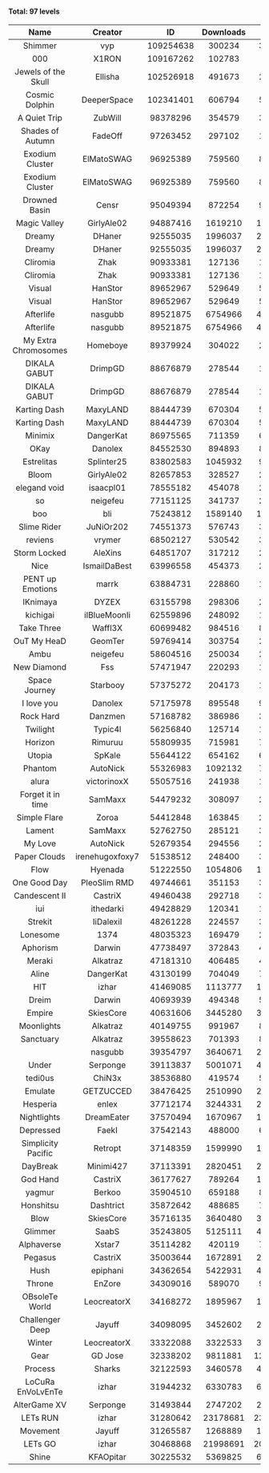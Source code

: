 #### Total: 97 levels

| Name | Creator | ID | Downloads | Likes |
|:---:|:---:|:---:|:---:|:---:|
| Shimmer | vyp | 109254638 | 300234 | 34136
| 000 | X1RON | 109167262 | 102783 | 4898
| Jewels of the Skull | Ellisha | 102526918 | 491673 | 23366
| Cosmic Dolphin | DeeperSpace | 102341401 | 606794 | 51291
| A Quiet Trip | ZubWill | 98378296 | 354579 | 30203
| Shades of Autumn | FadeOff | 97263452 | 297102 | 17472
| Exodium Cluster | ElMatoSWAG | 96925389 | 759560 | 83115
| Exodium Cluster | ElMatoSWAG | 96925389 | 759560 | 83115
| Drowned Basin | Censr | 95049394 | 872254 | 91241
| Magic Valley | GirlyAle02 | 94887416 | 1619210 | 188002
| Dreamy | DHaner | 92555035 | 1996037 | 215710
| Dreamy | DHaner | 92555035 | 1996037 | 215710
| Cliromia | Zhak | 90933381 | 127136 | 11470
| Cliromia | Zhak | 90933381 | 127136 | 11470
| Visual | HanStor | 89652967 | 529649 | 57186
| Visual | HanStor | 89652967 | 529649 | 57186
| Afterlife | nasgubb | 89521875 | 6754966 | 456550
| Afterlife | nasgubb | 89521875 | 6754966 | 456550
| My Extra Chromosomes | Homeboye | 89379924 | 304022 | 22340
| DIKALA GABUT | DrimpGD | 88676879 | 278544 | 17885
| DIKALA GABUT | DrimpGD | 88676879 | 278544 | 17885
| Karting Dash | MaxyLAND | 88444739 | 670304 | 53610
| Karting Dash | MaxyLAND | 88444739 | 670304 | 53610
| Minimix | DangerKat | 86975565 | 711359 | 64873
| OKay | Danolex | 84552530 | 894893 | 88618
| Estrelitas | Splinter25 | 83802583 | 1045932 | 95489
| Bloom | GirlyAle02 | 82657853 | 328527 | 29856
| elegand void | isaacpl01 | 78555182 | 454078 | 28592
| so | neigefeu | 77151125 | 341737 | 29363
| boo | bli | 75243812 | 1589140 | 125204
| Slime Rider | JuNiOr202 | 74551373 | 576743 | 32064
| reviens | vrymer | 68502127 | 530542 | 33195
| Storm Locked | AleXins | 64851707 | 317212 | 24665
| Nice | IsmailDaBest | 63996558 | 454373 | 26044
| PENT up Emotions | marrk | 63884731 | 228860 | 15132
| IKnimaya | DYZEX | 63155798 | 298306 | 20771
| kichigai | iIBlueMoonIi | 62559896 | 248092 | 11261
| Take Three | Waffl3X | 60699482 | 984516 | 86413
| OuT My HeaD | GeomTer | 59769414 | 303754 | 21057
| Ambu | neigefeu | 58604516 | 250034 | 23499
| New Diamond | Fss | 57471947 | 220293 | 16578
| Space Journey | Starbooy | 57375272 | 204173 | 15202
| I love you | Danolex | 57175978 | 895548 | 97484
| Rock Hard | Danzmen | 57168782 | 386986 | 32248
| Twilight | Typic4l | 56256840 | 125714 | 10415
| Horizon | Rimuruu | 55809935 | 715981 | 78453
| Utopia | SpKale | 55644122 | 654162 | 66148
| Phantom | AutoNick | 55326983 | 1092132 | 74389
| alura | victorinoxX | 55057516 | 241938 | 19399
| Forget it in time | SamMaxx | 54479232 | 308097 | 25353
| Simple Flare | Zoroa | 54412848 | 163845 | 22667
| Lament | SamMaxx | 52762750 | 285121 | 33819
| My Love | AutoNick | 52679354 | 294556 | 29875
| Paper Clouds | irenehugoxfoxy7 | 51538512 | 248400 | 31226
| Flow | Hyenada | 51222550 | 1054806 | 115449
| One Good Day | PleoSlim RMD | 49744661 | 351153 | 38295
| Candescent II | CastriX | 49460438 | 292718 | 38164
| iui | ithedarki | 49428829 | 120341 | 17586
| Strekit | IiDalexiI | 48261228 | 224557 | 31518
| Lonesome | 1374 | 48035323 | 169479 | 22320
| Aphorism | Darwin | 47738497 | 372843 | 48212
| Meraki | Alkatraz | 47181310 | 406485 | 47580
| Aline | DangerKat | 43130199 | 704049 | 74500
| HIT | izhar | 41469085 | 1113777 | 112190
| Dreim | Darwin | 40693939 | 494348 | 59693
| Empire | SkiesCore | 40631606 | 3445280 | 320483
| Moonlights | Alkatraz | 40149755 | 991967 | 83352
| Sanctuary | Alkatraz | 39558623 | 701393 | 89494
|   | nasgubb | 39354797 | 3640671 | 273135
| Under | Serponge | 39113837 | 5001071 | 479816
| tedi0us | ChiN3x | 38536880 | 419574 | 53592
| Emulate | GETZUCCED | 38476425 | 2510990 | 236376
| Hesperia | enlex | 37712174 | 3244331 | 228626
| Nightlights | DreamEater | 37570494 | 1670967 | 153977
| Depressed | FaekI | 37542143 | 488000 | 66984
| Simplicity Pacific | Retropt | 37148359 | 1599990 | 167482
| DayBreak | Minimi427 | 37113391 | 2820451 | 285316
| God Hand | CastriX | 36177627 | 789264 | 101173
| yagmur | Berkoo | 35904510 | 659188 | 84244
| Honshitsu | Dashtrict | 35872642 | 488685 | 79708
| Blow | SkiesCore | 35716135 | 3640480 | 351460
| Glimmer | SaabS | 35243805 | 5125111 | 407327
| Alphaverse | Xstar7 | 35114282 | 420119 | 71446
| Pegasus | CastriX | 35003644 | 1672891 | 202535
| Hush | epiphani | 34362654 | 5422931 | 443978
| Throne | EnZore | 34309016 | 589070 | 93825
| OBsoleTe World | LeocreatorX | 34168272 | 1895967 | 187312
| Challenger Deep | Jayuff | 34098095 | 3452602 | 201130
| Winter | LeocreatorX | 33322088 | 3322533 | 332352
| Gear | GD Jose | 32338202 | 9811881 | 1234737
| Process | Sharks | 32122593 | 3460578 | 434718
| LoCuRa EnVoLvEnTe | izhar | 31944232 | 6330783 | 673631
| AlterGame XV | Serponge | 31493844 | 2747202 | 242238
| LETs  RUN | izhar | 31280642 | 23178681 | 2398739
| Movement | Jayuff | 31265587 | 1268889 | 146335
| LETs GO | izhar | 30468868 | 21998691 | 2042259
| Shine | KFAOpitar | 30225532 | 5369825 | 601984
